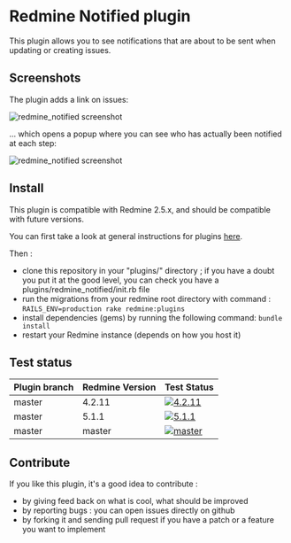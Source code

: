 Redmine Notified plugin
=======================

This plugin allows you to see notifications that are about to be sent when updating or creating issues.

Screenshots
-----------

The plugin adds a link on issues:

![redmine_notified screenshot](http://jbbarth.com/screenshots/redmine_notified_1.png)

... which opens a popup where you can see who has actually been notified at each step:

![redmine_notified screenshot](http://jbbarth.com/screenshots/redmine_notified_2.png)

Install
-------

This plugin is compatible with Redmine 2.5.x, and should be compatible with future versions.

You can first take a look at general instructions for plugins [here](http://www.redmine.org/wiki/redmine/Plugins).

Then :
* clone this repository in your "plugins/" directory ; if you have a doubt you put it at the good level, you can check you have a plugins/redmine_notified/init.rb file
* run the migrations from your redmine root directory with command : `RAILS_ENV=production rake redmine:plugins`
* install dependencies (gems) by running the following command: `bundle install`
* restart your Redmine instance (depends on how you host it)

Test status
------------

|Plugin branch| Redmine Version   | Test Status      |
|-------------|-------------------|------------------|
|master       | 4.2.11            | [![4.2.11][1]][5]|
|master       | 5.1.1             | [![5.1.1][2]][5] |
|master       | master            | [![master][4]][5]|

[1]: https://github.com/jbbarth/redmine_notified/actions/workflows/4_2_11.yml/badge.svg
[2]: https://github.com/jbbarth/redmine_notified/actions/workflows/5_1_1.yml/badge.svg
[4]: https://github.com/jbbarth/redmine_notified/actions/workflows/master.yml/badge.svg
[5]: https://github.com/jbbarth/redmine_notified/actions

Contribute
----------

If you like this plugin, it's a good idea to contribute :
* by giving feed back on what is cool, what should be improved
* by reporting bugs : you can open issues directly on github
* by forking it and sending pull request if you have a patch or a feature you want to implement
